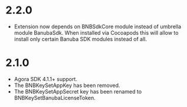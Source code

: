 # 2.2.0
* Extension now depends on BNBSdkCore module instead of umbrella module BanubaSdk. When installed via Cocoapods this will allow to install only certain Banuba SDK modules instead of all.

# 2.1.0
* Agora SDK 4.1.1+ support.
* The BNBKeySetAppKey has been removed.
* The BNBKeySetAppSecret key has been renamed to BNBKeySetBanubaLicenseToken.